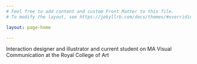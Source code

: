 ```yaml
---
# Feel free to add content and custom Front Matter to this file.
# To modify the layout, see https://jekyllrb.com/docs/themes/#overriding-theme-defaults

layout: page-home

---
```


Interaction designer and illustrator and current student on MA Visual Communication at the Royal College of Art
